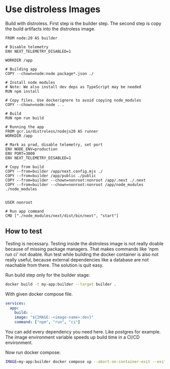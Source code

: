 # Use distroless Images

Build with distroless. First step is the builder step. The second step is copy the build artifacts into
the distroless image.

```docker
FROM node:20 AS builder

# Disable telemetry
ENV NEXT_TELEMETRY_DISABLED=1

WORKDIR /app

# Building app
COPY --chown=node:node package*.json ./

# Install node modules
# Note: We also install dev deps as TypeScript may be needed
RUN npm install

# Copy files. Use dockerignore to avoid copying node_modules
COPY --chown=node:node . .

# Build
RUN npm run build

# Running the app
FROM gcr.io/distroless/nodejs20 AS runner
WORKDIR /app

# Mark as prod, disable telemetry, set port
ENV NODE_ENV=production
ENV PORT=3000
ENV NEXT_TELEMETRY_DISABLED=1

# Copy from build
COPY --from=builder /app/next.config.mjs ./
COPY --from=builder /app/public ./public
COPY --from=builder --chown=nonroot:nonroot /app/.next ./.next
COPY --from=builder --chown=nonroot:nonroot /app/node_modules ./node_modules


USER nonroot

# Run app command
CMD ["./node_modules/next/dist/bin/next", "start"]
```

## How to test

Testing is necessary. Testing inside the distroless image is not really
doable because of missing package managers. That makes commands like 'npm run ci'
not doable. Run test while building the docker container is also not really useful, because
external dependencies like a database are not reachable from there. The solution is quit easy.

Run build step only for the builder stage:


```sh
docker build -t my-app:builder --target builder .
```

With given docker compose file.

```yml
services:
  app:
    build: .
    image: "${IMAGE:-<image-name>:dev}"
    command: ["npm", "run", "ci"]
```

You can add every dependency you need here. Like postgres for example. The image
environment variable speeds up build time in a CI/CD environment.

Now run docker compose:

```sh
IMAGE=my-app:builder docker compose up --abort-on-container-exit --exit-code-from app
```
